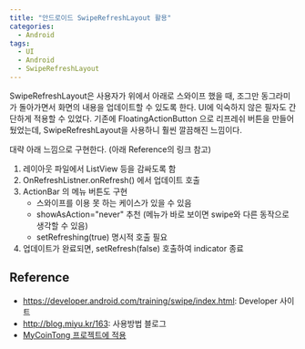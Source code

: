 ```yaml
---
title: "안드로이드 SwipeRefreshLayout 활용"
categories:
  - Android
tags:
  - UI
  - Android
  - SwipeRefreshLayout
---
```


SwipeRefreshLayout은 사용자가 위에서 아래로 스와이프 했을 때, 조그만 동그라미가 돌아가면서 화면의 내용을 업데이트할 수 있도록 한다. UI에 익숙하지 않은 필자도 간단하게 적용할 수 있었다.
기존에 FloatingActionButton 으로 리프레쉬 버튼을 만들어 뒀었는데, SwipeRefreshLayout을 사용하니 훨씬 깔끔해진 느낌이다.

대략 아래 느낌으로 구현한다. (아래 Reference의 링크 참고)
1. 레이아웃 파일에서 ListView 등을 감싸도록 함
2. OnRefreshListner.onRefresh() 에서 업데이트 호출
3. ActionBar 의 메뉴 버튼도 구현
    - 스와이프를 이용 못 하는 케이스가 있을 수 있음
    - showAsAction="never" 추천 (메뉴가 바로 보이면 swipe와 다른 동작으로 생각할 수 있음)
    - setRefreshing(true) 명시적 호출 필요
4. 업데이트가 완료되면, setRefresh(false) 호출하여 indicator 종료

## Reference
- <https://developer.android.com/training/swipe/index.html>: Developer 사이트
- <http://blog.miyu.kr/163>: 사용방법 블로그
- [MyCoinTong 프로젝트에 적용](https://github.com/mechurak/MyCoinTong/commit/2b1b650e30ed8020399ba25c992c72ef01b0a342)

